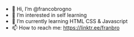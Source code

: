 - 👋 Hi, I’m @francobrogno
- 👀 I’m interested in self learning
- 🌱 I’m currently learning HTML CSS & Javascript
- 📫 How to reach me: https://linktr.ee/franbro

<!---
francobrogno/francobrogno is a ✨ special ✨ repository because its `README.md` (this file) appears on your GitHub profile.
You can click the Preview link to take a look at your changes.
--->
